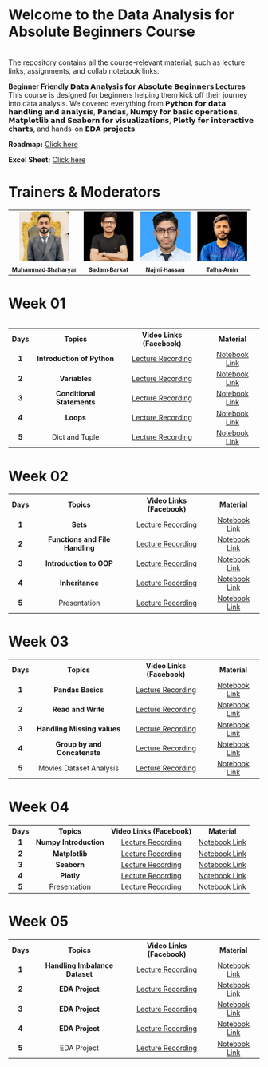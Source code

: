 # Welcome to the Data Analysis for Absolute Beginners Course

<br>
The repository contains all the course-relevant material, such as lecture links, assignments, and collab notebook links.

**Beginner Friendly 𝗗𝗮𝘁𝗮 𝗔𝗻𝗮𝗹𝘆𝘀𝗶𝘀 𝗳𝗼𝗿 𝗔𝗯𝘀𝗼𝗹𝘂𝘁𝗲 𝗕𝗲𝗴𝗶𝗻𝗻𝗲𝗿𝘀 Lectures** This course is designed for beginners helping them kick off their journey into data analysis. We covered everything from 𝗣𝘆𝘁𝗵𝗼𝗻 𝗳𝗼𝗿 𝗱𝗮𝘁𝗮 𝗵𝗮𝗻𝗱𝗹𝗶𝗻𝗴 𝗮𝗻𝗱 𝗮𝗻𝗮𝗹𝘆𝘀𝗶𝘀, 𝗣𝗮𝗻𝗱𝗮𝘀, 𝗡𝘂𝗺𝗽𝘆 𝗳𝗼𝗿 𝗯𝗮𝘀𝗶𝗰 𝗼𝗽𝗲𝗿𝗮𝘁𝗶𝗼𝗻𝘀, 𝗠𝗮𝘁𝗽𝗹𝗼𝘁𝗹𝗶𝗯 𝗮𝗻𝗱 𝗦𝗲𝗮𝗯𝗼𝗿𝗻 𝗳𝗼𝗿 𝘃𝗶𝘀𝘂𝗮𝗹𝗶𝘇𝗮𝘁𝗶𝗼𝗻𝘀, 𝗣𝗹𝗼𝘁𝗹𝘆 𝗳𝗼𝗿 𝗶𝗻𝘁𝗲𝗿𝗮𝗰𝘁𝗶𝘃𝗲 𝗰𝗵𝗮𝗿𝘁𝘀, and hands-on 𝗘𝗗𝗔 𝗽𝗿𝗼𝗷𝗲𝗰𝘁𝘀.

**Roadmap:** [Click here](https://docs.google.com/document/d/1AYA8eSXAshFtx36hrmc_TrHcY20yxs5xO2jSujGthlU/edit?tab=t.0#heading=h.5eftcnuu47l8)

**Excel Sheet:** [Click here](https://docs.google.com/spreadsheets/d/1bVuiyLtGp3zBnEoYheoynSaU4MhmCcgS1Tz2JseVnbA/edit?usp=sharing)

# Trainers & Moderators

<table >
    <tbody>
        <tr>
            <td align="center">
                <a href="https://www.linkedin.com/in/muhammad-shaharyar-sarwar/">
                    <img src= "https://github.com/M-Shaharyar/Data-Analysis-for-Absolute-Beginner-/blob/main/Images/M.Shaharyar.jpeg" width="100px;" alt="Muhammad Shaharyar"/>
                    <br />
                    <sub><b>Muhammad Shaharyar</b></sub>
                </a> 
            </td>
            <td align="center">
                <a href="https://www.linkedin.com/in/sadam-barkat/">
                    <img src="https://github.com/M-Shaharyar/Data-Analysis-for-Absolute-Beginner-/blob/main/Images/Sadam%20Barkat.jpeg" width="100px;" alt="Sadam Barkat"/>
                    <br />
                    <sub><b>Sadam Barkat</b></sub>
                </a> 
            </td>
           <td align="center">
                <a href="https://www.linkedin.com/in/najmihassan/">
                    <img src="https://github.com/M-Shaharyar/Data-Analysis-for-Absolute-Beginner-/blob/main/Images/Najmi%20Hassan.jpeg" width="100px;" alt="Najmi Hassan"/>
                    <br />
                    <sub><b>Najmi Hassan</b></sub>
                </a> 
            </td>
           <td align="center">
                <a href="https://www.linkedin.com/in/talha-amin-a21b16292/">
                    <img src="https://github.com/M-Shaharyar/Data-Analysis-for-Absolute-Beginner-/blob/main/Images/Talha%20Amin.jpeg" width="100px;" alt="Talha Amin"/>
                    <br />
                    <sub><b>Talha Amin</b></sub>
                </a> 
            </td>
</tbody>
<table>

# Week 01

<table>
    <tbody>
     <tr>
      <th>Days</th>
      <th>Topics</th>
      <th>Video Links (Facebook)</th>
      <th>Material</th>
     </tr> 
     <tr>
       <td align="center"><b>1</b></td>
       <td align="center"><b>Introduction of Python</b></td>
       <td align="center"><a href="https://fb.watch/x3ijogBdeQ/">Lecture Recording</a></td>
       <td align="center"><a href="https://github.com/Sadam-Barkat/Data_Analysis_For_Absolute_Beginners/blob/main/1_Week_Python_Basics_And_Control_Structure/variables_string_number.ipynb">Notebook Link</a></td>
     </tr>
     <tr>
       <td align="center"><b>2</b></td>
       <td align="center"><b>Variables</b></td>
       <td align="center"><a href="https://fb.watch/x3ijogBdeQ/">Lecture Recording</a></td>
       <td align="center"><a href="https://github.com/Sadam-Barkat/Data_Analysis_For_Absolute_Beginners/blob/main/1_Week_Python_Basics_And_Control_Structure/variables_string_number.ipynb">Notebook Link</a></td>
     </tr>  
     <tr>
       <td align="center"><b>3</b></td>
       <td align="center"><b>Conditional Statements</b></td>
       <td align="center"><a href="https://fb.watch/wpigrzQO4o/">Lecture Recording</a></td>
       <td align="center"><a href="https://github.com/Sadam-Barkat/Data_Analysis_For_Absolute_Beginners/blob/main/1_Week_Python_Basics_And_Control_Structure/Conditional%20Statements.ipynb">Notebook Link</a></td>
     </tr>
     <tr>
       <td align="center"><b>4</b></td>
       <td align="center"><b>Loops</b></td>
       <td align="center"><a href="https://fb.watch/wqC0Kt1s17/">Lecture Recording</a></td>
       <td align="center"><a href="https://github.com/Sadam-Barkat/Data_Analysis_For_Absolute_Beginners/blob/main/1_Week_Python_Basics_And_Control_Structure/3-Loops.ipynb">Notebook Link</a></td>
     </tr>
     <tr>
       <td align="center"><b>5</b></td>
       <td align="center">Dict and Tuple<b></b></td>
       <td align="center"><a href="https://fb.watch/wrWJkzhfDF/">Lecture Recording</a></td>
       <td align="center"><a href="https://github.com/Sadam-Barkat/Data_Analysis_For_Absolute_Beginners/blob/main/1_Week_Python_Basics_And_Control_Structure/4-dict_tuple.ipynb">Notebook Link</a></td>
     </tr>
    </tbody>
</table>

# Week 02

<table>
    <tbody>
     <tr>
      <th>Days</th>
      <th>Topics</th>
      <th>Video Links (Facebook)</th>
      <th>Material</th>
     </tr> 
     <tr>
       <td align="center"><b>1</b></td>
       <td align="center"><b>Sets</b></td>
       <td align="center"><a href="https://fb.watch/wvRdcyFZgy/">Lecture Recording</a></td>
       <td align="center"><a href="https://github.com/Sadam-Barkat/Data_Analysis_For_Absolute_Beginners/blob/main/1_Week_Python_Basics_And_Control_Structure/5-Sets%20and%20Functions.ipynb">Notebook Link</a></td>
     </tr>
     <tr>
       <td align="center"><b>2</b></td>
       <td align="center"><b>Functions and File Handling</b></td>
       <td align="center"><a href="https://fb.watch/x3iowWtKrF/">Lecture Recording</a></td>
       <td align="center"><a href="https://github.com/Sadam-Barkat/Data_Analysis_For_Absolute_Beginners/blob/main/2_Week_Functions_File_Handling_OOP_Concepts/1-functions_and_file_heandling.ipynb">Notebook Link</a></td>
     </tr>  
     <tr>
       <td align="center"><b>3</b></td>
       <td align="center"><b>Introduction to OOP</b></td>
       <td align="center"><a href="https://fb.watch/wyTGiTPZUN/">Lecture Recording</a></td>
       <td align="center"><a href="https://github.com/Sadam-Barkat/Data_Analysis_For_Absolute_Beginners/blob/main/2_Week_Functions_File_Handling_OOP_Concepts/2-Introduction_to_OOP.ipynb">Notebook Link</a></td>
     </tr>
     <tr>
       <td align="center"><b>4</b></td>
       <td align="center"><b>Inheritance</b></td>
       <td align="center"><a href="https://fb.watch/wzS08o5V1r/">Lecture Recording</a></td>
       <td align="center"><a href="https://github.com/Sadam-Barkat/Data_Analysis_For_Absolute_Beginners/blob/main/2_Week_Functions_File_Handling_OOP_Concepts/3-inheritance.ipynb">Notebook Link</a></td>
     </tr>
     <tr>
       <td align="center"><b>5</b></td>
       <td align="center">Presentation<b></b></td>
       <td align="center"><a href="https://fb.watch/wB8Yv0v8YV/">Lecture Recording</a></td>
       <td align="center"><a href="https://github.com/Sadam-Barkat/Data_Analysis_For_Absolute_Beginners/blob/main/1_Week_Python_Basics_And_Control_Structure/4-dict_tuple.ipynb">Notebook Link</a></td>
     </tr>
    </tbody>
</table>


# Week 03

<table>
    <tbody>
     <tr>
      <th>Days</th>
      <th>Topics</th>
      <th>Video Links (Facebook)</th>
      <th>Material</th>
     </tr> 
     <tr>
       <td align="center"><b>1</b></td>
       <td align="center"><b>Pandas Basics</b></td>
       <td align="center"><a href="https://fb.watch/wFkCPs71xa/">Lecture Recording</a></td>
       <td align="center"><a href="https://github.com/Sadam-Barkat/Data_Analysis_For_Absolute_Beginners/blob/main/3_Week_Pandas_Data_Handling_Analysis/1-Pandas_Basics.ipynb">Notebook Link</a></td>
     </tr>
     <tr>
       <td align="center"><b>2</b></td>
       <td align="center"><b>Read and Write</b></td>
       <td align="center"><a href="https://fb.watch/wGre1plaiV/">Lecture Recording</a></td>
       <td align="center"><a href="https://github.com/Sadam-Barkat/Data_Analysis_For_Absolute_Beginners/blob/main/3_Week_Pandas_Data_Handling_Analysis/2-Read_and_Write_to_Excel.ipynb">Notebook Link</a></td>
     </tr>  
     <tr>
       <td align="center"><b>3</b></td>
       <td align="center"><b>Handling Missing values</b></td>
       <td align="center"><a href="https://fb.watch/wHOCPsRyCS/">Lecture Recording</a></td>
       <td align="center"><a href="https://github.com/Sadam-Barkat/Data_Analysis_For_Absolute_Beginners/blob/main/3_Week_Pandas_Data_Handling_Analysis/3-%20Handling%20_Missing%20Data_(fillna,%20dropna,%20interpolate).ipynb">Notebook Link</a></td>
     </tr>
     <tr>
       <td align="center"><b>4</b></td>
       <td align="center"><b>Group by and Concatenate</b></td>
       <td align="center"><a href="https://fb.watch/wJ8zC3Q0wU/">Lecture Recording</a></td>
       <td align="center"><a href="https://github.com/Sadam-Barkat/Data_Analysis_For_Absolute_Beginners/blob/main/3_Week_Pandas_Data_Handling_Analysis/4-Groupby_Concate.ipynb">Notebook Link</a></td>
     </tr>
     <tr>
       <td align="center"><b>5</b></td>
       <td align="center">Movies Dataset Analysis<b></b></td>
       <td align="center"><a href="https://fb.watch/wKoISELUwj/">Lecture Recording</a></td>
       <td align="center"><a href="https://github.com/Sadam-Barkat/Data_Analysis_For_Absolute_Beginners/blob/main/3_Week_Pandas_Data_Handling_Analysis/5-movies_analyssi.ipynb">Notebook Link</a></td>
     </tr>
    </tbody>
</table>


# Week 04

<table>
    <tbody>
     <tr>
      <th>Days</th>
      <th>Topics</th>
      <th>Video Links (Facebook)</th>
      <th>Material</th>
     </tr> 
     <tr>
       <td align="center"><b>1</b></td>
       <td align="center"><b>Numpy Introduction</b></td>
       <td align="center"><a href="https://fb.watch/wOx0pOzW_n/">Lecture Recording</a></td>
       <td align="center"><a href="https://github.com/Sadam-Barkat/Data_Analysis_For_Absolute_Beginners/blob/main/4_Week_Numpy_Operations_Visuali_zation_Basics/1-Numpy_Intro_And_Basic_Operations.ipynb">Notebook Link</a></td>
     </tr>
     <tr>
       <td align="center"><b>2</b></td>
       <td align="center"><b>Matplotlib</b></td>
       <td align="center"><a href="https://web.facebook.com/share/v/1EsVWbadP8/">Lecture Recording</a></td>
       <td align="center"><a href="https://github.com/Sadam-Barkat/Data_Analysis_For_Absolute_Beginners/blob/main/4_Week_Numpy_Operations_Visuali_zation_Basics/2-Matplotlib_Seaborn.ipynb">Notebook Link</a></td>
     </tr>  
     <tr>
       <td align="center"><b>3</b></td>
       <td align="center"><b>Seaborn</b></td>
       <td align="center"><a href="https://fb.watch/wR8am-dl6H/">Lecture Recording</a></td>
       <td align="center"><a href="https://github.com/Sadam-Barkat/Data_Analysis_For_Absolute_Beginners/blob/main/4_Week_Numpy_Operations_Visuali_zation_Basics/3-Seaborn.ipynb">Notebook Link</a></td>
     </tr>
     <tr>
       <td align="center"><b>4</b></td>
       <td align="center"><b>Plotly</b></td>
       <td align="center"><a href="https://fb.watch/wSiJbfxCAF/">Lecture Recording</a></td>
       <td align="center"><a href="https://github.com/Sadam-Barkat/Data_Analysis_For_Absolute_Beginners/blob/main/4_Week_Numpy_Operations_Visuali_zation_Basics/4-Plotly.ipynb">Notebook Link</a></td>
     </tr>
     <tr>
       <td align="center"><b>5</b></td>
       <td align="center">Presentation<b></b></td>
       <td align="center"><a href="https://fb.watch/wXzy3XUSTX/">Lecture Recording</a></td>
       <td align="center"><a href="https://fb.watch/wXzy3XUSTX/">Notebook Link</a></td>
     </tr>
    </tbody>
</table>


# Week 05

<table>
    <tbody>
     <tr>
      <th>Days</th>
      <th>Topics</th>
      <th>Video Links (Facebook)</th>
      <th>Material</th>
     </tr> 
     <tr>
       <td align="center"><b>1</b></td>
       <td align="center"><b>Handling Imbalance Dataset</b></td>
       <td align="center"><a href="https://fb.watch/wXzuCmmlf8/">Lecture Recording</a></td>
       <td align="center"><a href="https://github.com/Sadam-Barkat/Data_Analysis_For_Absolute_Beginners/blob/main/5_Week_Exploratory_Data_Analysis_(EDA)_Final_Project/1-Handling_Imbalance_Dataset.ipynb">Notebook Link</a></td>
     </tr>
     <tr>
       <td align="center"><b>2</b></td>
       <td align="center"><b>EDA Project</b></td>
       <td align="center"><a href="https://fb.watch/w_2lO2jpmN/">Lecture Recording</a></td>
       <td align="center"><a href="https://github.com/Sadam-Barkat/Data_Analysis_For_Absolute_Beginners/blob/main/5_Week_Exploratory_Data_Analysis_(EDA)_Final_Project/4-EDA_Project.ipynb">Notebook Link</a></td>
     </tr>  
     <tr>
       <td align="center"><b>3</b></td>
       <td align="center"><b>EDA Project</b></td>
       <td align="center"><a href="https://fb.watch/w_EWLD2WZk/">Lecture Recording</a></td>
       <td align="center"><a href="https://github.com/Sadam-Barkat/Data_Analysis_For_Absolute_Beginners/blob/main/5_Week_Exploratory_Data_Analysis_(EDA)_Final_Project/4-EDA_Project.ipynb">Notebook Link</a></td>
     </tr>
     <tr>
       <td align="center"><b>4</b></td>
       <td align="center"><b>EDA Project</b></td>
       <td align="center"><a href="https://fb.watch/w-yUvwcZv0/">Lecture Recording</a></td>
       <td align="center"><a href="https://github.com/Sadam-Barkat/Data_Analysis_For_Absolute_Beginners/blob/main/5_Week_Exploratory_Data_Analysis_(EDA)_Final_Project/4-EDA_Project.ipynb">Notebook Link</a></td>
     </tr>
     <tr>
       <td align="center"><b>5</b></td>
       <td align="center">EDA Project<b></b></td>
       <td align="center"><a href="https://fb.watch/x0R9_I8SfW/">Lecture Recording</a></td>
       <td align="center"><a href="https://github.com/Sadam-Barkat/Data_Analysis_For_Absolute_Beginners/blob/main/5_Week_Exploratory_Data_Analysis_(EDA)_Final_Project/4-EDA_Project.ipynb">Notebook Link</a></td>
     </tr>
    </tbody>
</table>




